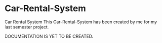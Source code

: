 # Car-Rental-System
Car Rental System
This Car-Rental-System has been created by me for my last semester project.

DOCUMENTATION IS YET TO BE CREATED.
